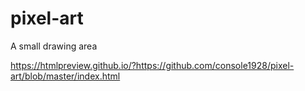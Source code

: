 # pixel-art

A small drawing area

https://htmlpreview.github.io/?https://github.com/console1928/pixel-art/blob/master/index.html
